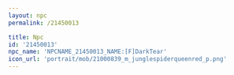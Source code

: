 ```yaml
---
layout: npc
permalink: /21450013

title: Npc
id: '21450013'
npc_name: 'NPCNAME_21450013_NAME:[F]DarkTear'
icon_url: 'portrait/mob/21000839_m_junglespiderqueenred_p.png'
---
```


